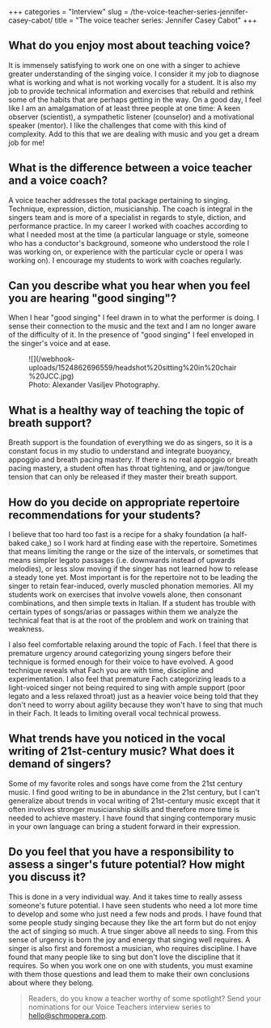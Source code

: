 +++
categories = "Interview"
slug = /the-voice-teacher-series-jennifer-casey-cabot/
title = "The voice teacher series: Jennifer Casey Cabot"
+++

## What do you enjoy most about teaching voice?

It is immensely satisfying to work one on one with a singer to achieve greater understanding of the singing voice. I consider it my job to diagnose what is working and what is not working vocally for a student.  It is also my job to provide technical information and exercises that rebuild and rethink some of the habits that are perhaps getting in the way.  On a good day, I feel like I am an amalgamation of at least three people at one time: A keen observer (scientist), a sympathetic listener (counselor) and a motivational speaker (mentor).  I like the challenges that come with this kind of complexity. Add to this that we are dealing with music and you get a dream job for me! 

## What is the difference between a voice teacher and a voice coach?

A voice teacher addresses the total package pertaining to singing.  Technique, expression, diction, musicianship.  The coach is integral in the singers team and is more of a specialist in regards to style, diction, and performance practice.  In my career I worked with coaches according to what I needed most at the time (a particular language or style, someone who has a conductor's background, someone who understood the role I was working on, or experience with the particular cycle or opera I was working on). I encourage my students to work with coaches regularly.

## Can you describe what you hear when you feel you are hearing "good singing"?

When I hear "good singing" I feel drawn in to what the performer is doing.  I sense their connection to the music and the text and I am no longer aware of the difficulty of it.  In the presence of "good singing" I feel enveloped in the singer's voice and at ease.

<figure data-type="image">
![](/webhook-uploads/1524862696559/headshot%20sitting%20in%20chair%20JCC.jpg)
<figcaption>Photo: Alexander Vasiljev Photography.</figcaption>
</figure>

## What is a healthy way of teaching the topic of breath support?

Breath support is the foundation of everything we do as singers, so it is a constant focus in my studio to understand and integrate buoyancy, appoggio and breath pacing mastery.  If there is no real appoggio or breath pacing mastery, a student often has throat tightening, and or jaw/tongue tension that can only be released if they master their breath support. 

## How do you decide on appropriate repertoire recommendations for your students?

I believe that too hard too fast is a recipe for a shaky foundation (a half-baked cake,) so I work hard at finding ease with the repertoire.  Sometimes that means limiting the range or the size of the intervals, or sometimes that means simpler legato passages (i.e. downwards instead of upwards melodies), or less slow moving if the singer has not learned how to release a steady tone yet.  Most important is for the repertoire not to be leading the singer to retain fear-induced, overly muscled phonation memories.  All my students work on exercises that involve vowels alone, then consonant combinations, and then simple texts in Italian. If a student has trouble with certain types of songs/arias or passages within them we analyze the technical feat that is at the root of the problem and work on training that weakness.  

I also feel comfortable relaxing around the topic of Fach.  I feel that there is premature urgency around categorizing young singers before their technique is formed enough for their voice to have evolved.  A good technique reveals what Fach you are with time, discipline and experimentation.  I also feel that premature Fach categorizing leads to a light-voiced singer not being required to sing with ample support (poor legato and a less relaxed throat) just as a heavier voice being told that they don't need to worry about agility because they won't have to sing that much in their Fach.  It leads to limiting overall vocal technical prowess. 

## What trends have you noticed in the vocal writing of 21st-century music? What does it demand of singers?

Some of my favorite roles and songs have come from the 21st century music. I find good writing to be in abundance in the 21st century, but I can't generalize about trends in vocal writing of 21st-century music except that it often involves stronger musicianship skills and therefore more time is needed to achieve mastery.   I have found that singing contemporary music in your own language can bring a student forward in their expression.  

## Do you feel that you have a responsibility to assess a singer's future potential? How might you discuss it?

This is done in a very individual way.  And it takes time to really assess someone's future potential.  I have seen students who need a lot more time to develop and some who just need a few nods and prods.   I have found that some people study singing because they like the art form but do not enjoy the act of singing so much.  A true singer above all needs to sing.  From this sense of urgency is born the joy and energy that singing well requires.  A singer is also first and foremost a musician, who requires discipline.  I have found that many people like to sing but don't love the discipline that it requires.  So when you work one on one with students, you must examine with them those questions and lead them to make their own conclusions about where they belong. 

>Readers, do you know a teacher worthy of some spotlight? Send your nominations for our Voice Teachers interview series to [hello@schmopera.com](mailto:hello@schmopera.com).
